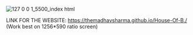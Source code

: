 ![127 0 0 1_5500_index html](https://github.com/themadhavsharma/House-Of-B./assets/93568870/a0f83f79-3fe1-4f10-940a-9c241b0673d9)

LINK FOR THE WEBSITE:
https://themadhavsharma.github.io/House-Of-B./ (Work best on 1256*590 ratio screen)
